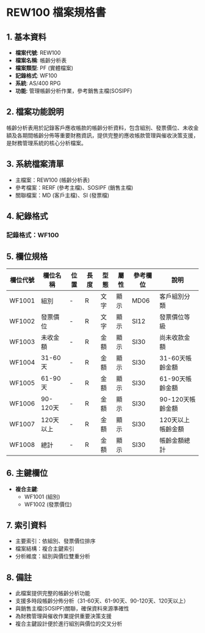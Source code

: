 # REW100 檔案規格書

## 1. 基本資料
- **檔案代號**: REW100
- **檔案名稱**: 帳齡分析表
- **檔案類型**: PF (實體檔案)
- **記錄格式**: WF100
- **系統**: AS/400 RPG
- **功能**: 管理帳齡分析作業，參考銷售主檔(SOSIPF)

## 2. 檔案功能說明
帳齡分析表用於記錄客戶應收帳款的帳齡分析資料，包含組別、發票價位、未收金額及各期間帳齡分佈等重要財務資訊，提供完整的應收帳款管理與催收決策支援，是財務管理系統的核心分析檔案。

## 3. 系統檔案清單
- 主檔案：REW100 (帳齡分析表)
- 參考檔案：RERF (參考主檔)、SOSIPF (銷售主檔)
- 關聯檔案：MD (客戶主檔)、SI (發票檔)

## 4. 紀錄格式
### 記錄格式：WF100

## 5. 欄位規格

| 欄位代號 | 欄位名稱 | 位置 | 長度 | 型態 | 屬性 | 參考欄位 | 說明 |
|----------|----------|------|------|------|------|----------|------|
| WF1001 | 組別 | - | R | 文字 | 顯示 | MD06 | 客戶組別分類 |
| WF1002 | 發票價位 | - | R | 文字 | 顯示 | SI12 | 發票價位等級 |
| WF1003 | 未收金額 | - | R | 金額 | 顯示 | SI30 | 尚未收款金額 |
| WF1004 | 31-60天 | - | R | 金額 | 顯示 | SI30 | 31-60天帳齡金額 |
| WF1005 | 61-90天 | - | R | 金額 | 顯示 | SI30 | 61-90天帳齡金額 |
| WF1006 | 90-120天 | - | R | 金額 | 顯示 | SI30 | 90-120天帳齡金額 |
| WF1007 | 120天以上 | - | R | 金額 | 顯示 | SI30 | 120天以上帳齡金額 |
| WF1008 | 總計 | - | R | 金額 | 顯示 | SI30 | 帳齡金額總計 |

## 6. 主鍵欄位
- **複合主鍵**:
  - WF1001 (組別)
  - WF1002 (發票價位)

## 7. 索引資料
- 主要索引：依組別、發票價位排序
- 檔案結構：複合主鍵索引
- 分析維度：組別與價位雙重分析

## 8. 備註
- 此檔案提供完整的帳齡分析功能
- 支援多時段帳齡分佈分析（31-60天、61-90天、90-120天、120天以上）
- 與銷售主檔(SOSIPF)關聯，確保資料來源準確性
- 為財務管理與催收作業提供重要決策支援
- 複合主鍵設計便於進行組別與價位的交叉分析 